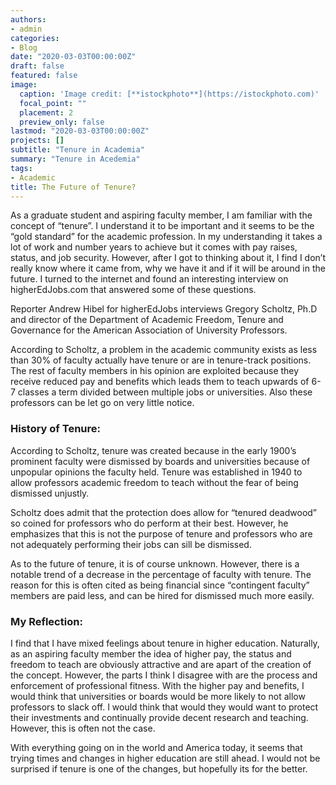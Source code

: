 ```yaml
---
authors:
- admin
categories:
- Blog
date: "2020-03-03T00:00:00Z"
draft: false
featured: false
image:
  caption: 'Image credit: [**istockphoto**](https://istockphoto.com)'
  focal_point: ""
  placement: 2
  preview_only: false
lastmod: "2020-03-03T00:00:00Z"
projects: []
subtitle: "Tenure in Academia"
summary: "Tenure in Acedemia"
tags:
- Academic
title: The Future of Tenure?
---
```


As a graduate student and aspiring faculty member, I am familiar with the concept of “tenure”. I understand it to be important and it seems to be the “gold standard” for the academic profession. In my understanding it takes a lot of work and number years to achieve but it comes with pay raises, status, and job security. However, after I got to thinking about it, I find I don’t really know where it came from, why we have it and if it will be around in the future. I turned to the internet and found an interesting interview on higherEdJobs.com that answered some of these questions.

Reporter Andrew Hibel for higherEdJobs interviews Gregory Scholtz, Ph.D and director of the Department of Academic Freedom, Tenure and Governance for the American Association of University Professors.

According to Scholtz, a problem in the academic community exists as less than 30% of faculty actually have tenure or are in tenure-track positions. The rest of faculty members in his opinion are exploited because they receive reduced pay and benefits which leads them to teach upwards of 6-7 classes a term divided between multiple jobs or universities. Also these professors can be let go on very little notice.

### History of Tenure: 
According to Scholtz, tenure was created because in the early 1900’s prominent faculty were dismissed by boards and universities because of unpopular opinions the faculty held. Tenure was established in 1940 to allow professors academic freedom to teach without the fear of being dismissed unjustly.

Scholtz does admit that the protection does allow for “tenured deadwood” so coined for professors who do perform at their best. However, he emphasizes that this is not the purpose of tenure and professors who are not adequately performing their jobs can sill be dismissed.

As to the future of tenure, it is of course unknown. However, there is a notable trend of a decrease in the percentage of faculty with tenure. The reason for this is often cited as being financial since “contingent faculty” members are paid less, and can be hired for dismissed much more easily.

### My Reflection:
I find that I have mixed feelings about tenure in higher education. Naturally, as an aspiring faculty member the idea of higher pay, the status and freedom to teach are obviously attractive and are apart of the creation of the concept. However, the parts I think I disagree with are the process and enforcement of professional fitness. With the higher pay and benefits, I would think that universities or boards would be more likely to not allow professors to slack off. I would think that would they would want to protect their investments and continually provide decent research and teaching. However, this is often not the case.

With everything going on in the world and America today, it seems that trying times and changes in higher education are still ahead. I would not be surprised if tenure is one of the changes, but hopefully its for the better.